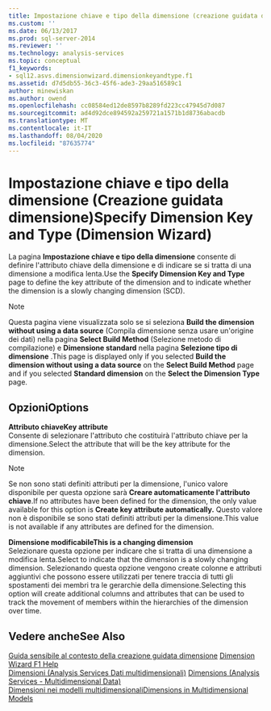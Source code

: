 ```yaml
---
title: Impostazione chiave e tipo della dimensione (creazione guidata dimensione) | Microsoft Docs
ms.custom: ''
ms.date: 06/13/2017
ms.prod: sql-server-2014
ms.reviewer: ''
ms.technology: analysis-services
ms.topic: conceptual
f1_keywords:
- sql12.asvs.dimensionwizard.dimensionkeyandtype.f1
ms.assetid: d7d5db55-36c3-45f6-ade3-29aa516589c1
author: minewiskan
ms.author: owend
ms.openlocfilehash: cc08584ed12de8597b8289fd223cc47945d7d087
ms.sourcegitcommit: ad4d92dce894592a259721a1571b1d8736abacdb
ms.translationtype: MT
ms.contentlocale: it-IT
ms.lasthandoff: 08/04/2020
ms.locfileid: "87635774"
---
```

# <a name="specify-dimension-key-and-type-dimension-wizard"></a><span data-ttu-id="f752e-102">Impostazione chiave e tipo della dimensione (Creazione guidata dimensione)</span><span class="sxs-lookup"><span data-stu-id="f752e-102">Specify Dimension Key and Type (Dimension Wizard)</span></span>
  <span data-ttu-id="f752e-103">La pagina **Impostazione chiave e tipo della dimensione** consente di definire l'attributo chiave della dimensione e di indicare se si tratta di una dimensione a modifica lenta.</span><span class="sxs-lookup"><span data-stu-id="f752e-103">Use the **Specify Dimension Key and Type** page to define the key attribute of the dimension and to indicate whether the dimension is a slowly changing dimension (SCD).</span></span>  
  
> [!NOTE]  
>  <span data-ttu-id="f752e-104">Questa pagina viene visualizzata solo se si seleziona **Build the dimension without using a data source** (Compila dimensione senza usare un'origine dei dati) nella pagina **Select Build Method** (Selezione metodo di compilazione) e **Dimensione standard** nella pagina **Selezione tipo di dimensione** .</span><span class="sxs-lookup"><span data-stu-id="f752e-104">This page is displayed only if you selected **Build the dimension without using a data source** on the **Select Build Method** page and if you selected **Standard dimension** on the **Select the Dimension Type** page.</span></span>  
  
## <a name="options"></a><span data-ttu-id="f752e-105">Opzioni</span><span class="sxs-lookup"><span data-stu-id="f752e-105">Options</span></span>  
 <span data-ttu-id="f752e-106">**Attributo chiave**</span><span class="sxs-lookup"><span data-stu-id="f752e-106">**Key attribute**</span></span>  
 <span data-ttu-id="f752e-107">Consente di selezionare l'attributo che costituirà l'attributo chiave per la dimensione.</span><span class="sxs-lookup"><span data-stu-id="f752e-107">Select the attribute that will be the key attribute for the dimension.</span></span>  
  
> [!NOTE]  
>  <span data-ttu-id="f752e-108">Se non sono stati definiti attributi per la dimensione, l'unico valore disponibile per questa opzione sarà **Creare automaticamente l'attributo chiave**.</span><span class="sxs-lookup"><span data-stu-id="f752e-108">If no attributes have been defined for the dimension, the only value available for this option is **Create key attribute automatically.**</span></span> <span data-ttu-id="f752e-109">Questo valore non è disponibile se sono stati definiti attributi per la dimensione.</span><span class="sxs-lookup"><span data-stu-id="f752e-109">This value is not available if any attributes are defined for the dimension.</span></span>  
  
 <span data-ttu-id="f752e-110">**Dimensione modificabile**</span><span class="sxs-lookup"><span data-stu-id="f752e-110">**This is a changing dimension**</span></span>  
 <span data-ttu-id="f752e-111">Selezionare questa opzione per indicare che si tratta di una dimensione a modifica lenta.</span><span class="sxs-lookup"><span data-stu-id="f752e-111">Select to indicate that the dimension is a slowly changing dimension.</span></span> <span data-ttu-id="f752e-112">Selezionando questa opzione vengono create colonne e attributi aggiuntivi che possono essere utilizzati per tenere traccia di tutti gli spostamenti dei membri tra le gerarchie della dimensione.</span><span class="sxs-lookup"><span data-stu-id="f752e-112">Selecting this option will create additional columns and attributes that can be used to track the movement of members within the hierarchies of the dimension over time.</span></span>  
  
## <a name="see-also"></a><span data-ttu-id="f752e-113">Vedere anche</span><span class="sxs-lookup"><span data-stu-id="f752e-113">See Also</span></span>  
 <span data-ttu-id="f752e-114">[Guida sensibile al contesto della creazione guidata dimensione](dimension-wizard-f1-help.md) </span><span class="sxs-lookup"><span data-stu-id="f752e-114">[Dimension Wizard F1 Help](dimension-wizard-f1-help.md) </span></span>  
 <span data-ttu-id="f752e-115">[Dimensioni &#40;Analysis Services Dati multidimensionali&#41;](multidimensional-models-olap-logical-dimension-objects/dimensions-analysis-services-multidimensional-data.md) </span><span class="sxs-lookup"><span data-stu-id="f752e-115">[Dimensions &#40;Analysis Services - Multidimensional Data&#41;](multidimensional-models-olap-logical-dimension-objects/dimensions-analysis-services-multidimensional-data.md) </span></span>  
 [<span data-ttu-id="f752e-116">Dimensioni nei modelli multidimensionali</span><span class="sxs-lookup"><span data-stu-id="f752e-116">Dimensions in Multidimensional Models</span></span>](multidimensional-models/dimensions-in-multidimensional-models.md)  
  
  
